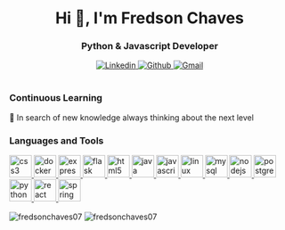 <h1 align="center">Hi 👋, I'm Fredson Chaves</h1>
<h3 align="center">Python & Javascript Developer</h3>

<div align="center">
  
<a href="https://www.linkedin.com/in/fredsonchaves-ti" target="_blank">
	  <img src="https://img.shields.io/badge/LinkedIn-%230077B5.svg?&style=flat-square&logo=linkedin&logoColor=white" alt="Linkedin">
</a>
<a href="https://github.com/fredsonchaves07" target="_blank">
	  <img src="https://img.shields.io/badge/-Github-000?style=flat-square&logo=Github&logoColor=white" alt="Github">
</a>
<a href="mailto:fredsonchaves07@gmail.com/">
	  <img src="https://img.shields.io/badge/-Gmail-c14438?style=flat-square&logo=Gmail&logoColor=white" alt="Gmail">
</a>
</div>
<br>

### Continuous Learning
🚀 In search of new knowledge always thinking about the next level 

### Languages and Tools
<p align="left"> <a href="https://www.w3schools.com/css/" target="_blank"> <img src="https://devicons.github.io/devicon/devicon.git/icons/css3/css3-original-wordmark.svg" alt="css3" width="40" height="40"/> </a> <a href="https://www.docker.com/" target="_blank"> <img src="https://devicons.github.io/devicon/devicon.git/icons/docker/docker-original-wordmark.svg" alt="docker" width="40" height="40"/> </a> <a href="https://expressjs.com" target="_blank"> <img src="https://devicons.github.io/devicon/devicon.git/icons/express/express-original-wordmark.svg" alt="express" width="40" height="40"/> </a> <a href="https://flask.palletsprojects.com/" target="_blank"> <img src="https://www.vectorlogo.zone/logos/pocoo_flask/pocoo_flask-icon.svg" alt="flask" width="40" height="40"/> </a> <a href="https://www.w3.org/html/" target="_blank"> <img src="https://devicons.github.io/devicon/devicon.git/icons/html5/html5-original-wordmark.svg" alt="html5" width="40" height="40"/> </a> <a href="https://www.java.com" target="_blank"> <img src="https://devicons.github.io/devicon/devicon.git/icons/java/java-original-wordmark.svg" alt="java" width="40" height="40"/> </a> <a href="https://developer.mozilla.org/en-US/docs/Web/JavaScript" target="_blank"> <img src="https://devicons.github.io/devicon/devicon.git/icons/javascript/javascript-original.svg" alt="javascript" width="40" height="40"/> </a> <a href="https://www.linux.org/" target="_blank"> <img src="https://devicons.github.io/devicon/devicon.git/icons/linux/linux-original.svg" alt="linux" width="40" height="40"/> </a> <a href="https://www.mysql.com/" target="_blank"> <img src="https://devicons.github.io/devicon/devicon.git/icons/mysql/mysql-original-wordmark.svg" alt="mysql" width="40" height="40"/> </a> <a href="https://nodejs.org" target="_blank"> <img src="https://devicons.github.io/devicon/devicon.git/icons/nodejs/nodejs-original-wordmark.svg" alt="nodejs" width="40" height="40"/> </a> <a href="https://www.postgresql.org" target="_blank"> <img src="https://devicons.github.io/devicon/devicon.git/icons/postgresql/postgresql-original-wordmark.svg" alt="postgresql" width="40" height="40"/> </a> <a href="https://www.python.org" target="_blank"> <img src="https://devicons.github.io/devicon/devicon.git/icons/python/python-original.svg" alt="python" width="40" height="40"/> </a> <a href="https://reactjs.org/" target="_blank"> <img src="https://devicons.github.io/devicon/devicon.git/icons/react/react-original-wordmark.svg" alt="react" width="40" height="40"/> </a> <a href="https://spring.io/" target="_blank"> <img src="https://www.vectorlogo.zone/logos/springio/springio-icon.svg" alt="spring" width="40" height="40"/> </a> </p>

<p>
	<img align="center" src="https://github-readme-stats.vercel.app/api/top-langs?username=fredsonchaves07&show_icons=true&locale=en&layout=compact" alt="fredsonchaves07" />
	<img align="center" src="https://github-readme-stats.vercel.app/api?username=fredsonchaves07&show_icons=true&locale=en" alt="fredsonchaves07" />
</p>


